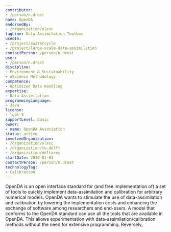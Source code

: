 ```yaml
---
contributor:
- /person/n.drost
name: OpenDA
endorsedBy:
- /organization/nlesc
tagLine: Data Assimilation Toolbox
usedIn:
- /project/ewatercycle
- /project/large-scale-data-assimilation
contactPerson: /person/n.drost
user:
- /person/n.drost
discipline:
- Environment & Sustainability
- eScience Methodology
competence:
- Optimized Data Handling
expertise:
- Data Assimilation
programmingLanguage:
- Java
license:
- lgpl-3
supportLevel: basic
owner:
- name: OpenDA Association
status: active
involvedOrganization:
- /organization/nlesc
- /organization/tu-delft
- /organization/deltares
startDate: 2010-01-01
contactPerson: /person/n.drost
technologyTag:
- Calibration
---
```

OpenDA is an open interface standard for (and free implementation of) a set of tools to quickly implement data-assimilation and calibration for arbitrary numerical models. OpenDA wants to stimulate the use of data-assimilation and calibration by lowering the implementation costs and enhancing the exchange of software among researchers and end-users.
A model that conforms to the OpenDA standard can use all the tools that are available in OpenDA. This allows experimentation with data-assimilation/calibration methods without the need for extensive programming. Reversely, developers of data-assimilation/calibration software that make their implementations compatible with the OpenDA interface will make their new methods usable for all OpenDA users (either for free or on a commercial basis).
OpenDA has been designed for high performance. Hence, even large-scale models can use it. Also, OpenDA allows users to optimize the interaction between their model and the data-assimilation/calibration methods. Hence, data-assimilation with OpenDA can be as efficient as with custom-made implementations of data-assimilation methods.
OpenDA is an Open Source project. Contributions are welcome from anyone wishing to participate in the further development of the OpenDA toolset.
